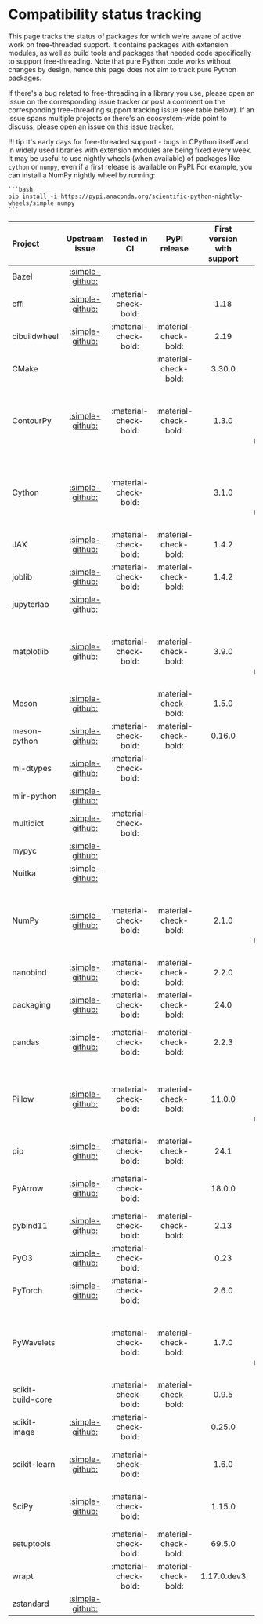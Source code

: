 # Compatibility status tracking

This page tracks the status of packages for which we're aware of active work on
free-threaded support. It contains packages with extension modules, as well
as build tools and packages that needed code specifically to support
free-threading. Note that pure Python code works without changes by design,
hence this page does not aim to track pure Python packages.

If there's a bug related to free-threading in a library you use, please open
an issue on the corresponding issue tracker or post a comment on the
corresponding free-threading support tracking issue (see table below). If
an issue spans multiple projects or there's an ecosystem-wide point to discuss,
please open an issue on [this issue tracker](https://github.com/Quansight-Labs/free-threaded-compatibility/issues).

!!! tip
    It's early days for free-threaded support - bugs in CPython itself and in
    widely used libraries with extension modules are being fixed every week.
    It may be useful to use nightly wheels (when available) of packages
    like `cython` or `numpy`, even if a first release is available on PyPI.
    For example, you can install a NumPy nightly wheel by running:

    ```bash
    pip install -i https://pypi.anaconda.org/scientific-python-nightly-wheels/simple numpy
    ```

<!-- keep alphabetically ordered -->

| Project           |                                Upstream issue                                |     Tested in CI      |     PyPI release      | First version with support |                       Nightly wheels                       |                                       Nightly link                                       |
| :---------------- | :--------------------------------------------------------------------------: | :-------------------: | :-------------------: | :------------------------: | :--------------------------------------------------------: | :--------------------------------------------------------------------------------------: |
| Bazel             |   [:simple-github:](https://github.com/bazelbuild/rules_python/pull/2129)    |                       |                       |                            |                                                            |                                                                                          |
| cffi              |      [:simple-github:](https://github.com/python-cffi/cffi/issues/126)       | :material-check-bold: |                       |            1.18            |                                                            |                                                                                          |
| cibuildwheel      |     [:simple-github:](https://github.com/pypa/cibuildwheel/issues/1657)      | :material-check-bold: | :material-check-bold: |            2.19            |                                                            |                                                                                          |
| CMake             |                                                                              |                       | :material-check-bold: |           3.30.0           |                                                            |                                                                                          |
| ContourPy         |     [:simple-github:](https://github.com/contourpy/contourpy/issues/407)     | :material-check-bold: | :material-check-bold: |           1.3.0            | :simple-linux: :simple-apple: :material-microsoft-windows: |  [:simple-anaconda:](https://anaconda.org/scientific-python-nightly-wheels/contourpy/)   |
| Cython            |       [:simple-github:](https://github.com/cython/cython/issues/6221)        | :material-check-bold: |                       |           3.1.0            | :simple-linux: :simple-apple: :material-microsoft-windows: |    [:simple-anaconda:](https://anaconda.org/scientific-python-nightly-wheels/cython/)    |
| JAX               |        [:simple-github:](https://github.com/jax-ml/jax/issues/23073)         | :material-check-bold: | :material-check-bold: |           1.4.2            |                                                            |                                                                                          |
| joblib            |       [:simple-github:](https://github.com/joblib/joblib/issues/1592)        | :material-check-bold: | :material-check-bold: |           1.4.2            |                                                            |                                                                                          |
| jupyterlab        |   [:simple-github:](https://github.com/jupyterlab/jupyterlab/issues/16915)   |                       |                       |                            |                                                            |                                                                                          |
| matplotlib        |   [:simple-github:](https://github.com/matplotlib/matplotlib/issues/28611)   | :material-check-bold: | :material-check-bold: |           3.9.0            | :simple-linux: :simple-apple: :material-microsoft-windows: |  [:simple-anaconda:](https://anaconda.org/scientific-python-nightly-wheels/matplotlib/)  |
| Meson             |     [:simple-github:](https://github.com/mesonbuild/meson/issues/13263)      |                       | :material-check-bold: |           1.5.0            |                                                            |                                                                                          |
| meson-python      |   [:simple-github:](https://github.com/mesonbuild/meson-python/issues/499)   | :material-check-bold: | :material-check-bold: |           0.16.0           |                                                            |                                                                                          |
| ml-dtypes         |       [:simple-github:](https://github.com/jax-ml/ml_dtypes/pull/168)        | :material-check-bold: |                       |                            |                                                            |                                                                                          |
| mlir-python       |    [:simple-github:](https://github.com/llvm/llvm-project/issues/105522)     |                       |                       |                            |                                                            |                                                                                          |
| multidict         |     [:simple-github:](https://github.com/aio-libs/multidict/issues/1014)     | :material-check-bold: |                       |                            |                                                            |                                                                                          |
| mypyc             |        [:simple-github:](https://github.com/mypyc/mypyc/issues/1038)         |                       |                       |                            |                                                            |                                                                                          |
| Nuitka            |       [:simple-github:](https://github.com/Nuitka/Nuitka/issues/3062)        |                       |                       |                            |                                                            |                                                                                          |
| NumPy             |        [:simple-github:](https://github.com/numpy/numpy/issues/26157)        | :material-check-bold: | :material-check-bold: |           2.1.0            | :simple-linux: :simple-apple: :material-microsoft-windows: |    [:simple-anaconda:](https://anaconda.org/scientific-python-nightly-wheels/numpy/)     |
| nanobind          |        [:simple-github:](https://github.com/wjakob/nanobind/pull/695)        | :material-check-bold: | :material-check-bold: |           2.2.0            |                                                            |                                                                                          |
| packaging         |       [:simple-github:](https://github.com/pypa/packaging/issues/727)        | :material-check-bold: | :material-check-bold: |            24.0            |                                                            |                                                                                          |
| pandas            |     [:simple-github:](https://github.com/pandas-dev/pandas/issues/59057)     | :material-check-bold: | :material-check-bold: |           2.2.3            |               :simple-linux: :simple-apple:                |                                                                                          |
| Pillow            |    [:simple-github:](https://github.com/python-pillow/Pillow/issues/8199)    | :material-check-bold: | :material-check-bold: |           11.0.0           | :simple-linux: :simple-apple: :material-microsoft-windows: |    [:simple-anaconda:](https://anaconda.org/scientific-python-nightly-wheels/pillow/)    |
| pip               |         [:simple-github:](https://github.com/pypa/pip/issues/12634)          | :material-check-bold: | :material-check-bold: |            24.1            |                                                            |                                                                                          |
| PyArrow           |       [:simple-github:](https://github.com/apache/arrow/issues/43536)        | :material-check-bold: |                       |           18.0.0           |               :simple-linux: :simple-apple:                |   [:simple-anaconda:](https://anaconda.org/scientific-python-nightly-wheels/pyarrow/)    |
| pybind11          |      [:simple-github:](https://github.com/pybind/pybind11/issues/5112)       | :material-check-bold: | :material-check-bold: |            2.13            |                                                            |                                                                                          |
| PyO3              |         [:simple-github:](https://github.com/PyO3/pyo3/issues/4265)          | :material-check-bold: |                       |            0.23            |                                                            |                                                                                          |
| PyTorch           |     [:simple-github:](https://github.com/pytorch/pytorch/issues/130249)      | :material-check-bold: |                       |           2.6.0            |                       :simple-linux:                       |        [:simple-pytorch:](https://pytorch.org/get-started/locally/#start-locally)        |
| PyWavelets        |                                                                              | :material-check-bold: | :material-check-bold: |           1.7.0            | :simple-linux: :simple-apple: :material-microsoft-windows: |  [:simple-anaconda:](https://anaconda.org/scientific-python-nightly-wheels/pywavelets/)  |
| scikit-build-core |                                                                              | :material-check-bold: | :material-check-bold: |           0.9.5            |                                                            |                                                                                          |
| scikit-image      | [:simple-github:](https://github.com/scikit-image/scikit-image/issues/7464)  | :material-check-bold: |                       |           0.25.0           |                       :simple-linux:                       | [:simple-anaconda:](https://anaconda.org/scientific-python-nightly-wheels/scikit-image/) |
| scikit-learn      | [:simple-github:](https://github.com/scikit-learn/scikit-learn/issues/28978) | :material-check-bold: |                       |           1.6.0            |               :simple-linux: :simple-apple:                | [:simple-anaconda:](https://anaconda.org/scientific-python-nightly-wheels/scikit-learn/) |
| SciPy             |        [:simple-github:](https://github.com/scipy/scipy/issues/20669)        | :material-check-bold: |                       |           1.15.0           |               :simple-linux: :simple-apple:                |    [:simple-anaconda:](https://anaconda.org/scientific-python-nightly-wheels/scipy/)     |
| setuptools        |                                                                              | :material-check-bold: | :material-check-bold: |           69.5.0           |                                                            |                                                                                          |
| wrapt             |                                                                              | :material-check-bold: | :material-check-bold: |        1.17.0.dev3         |                                                            |                                                                                          |
| zstandard         |  [:simple-github:](https://github.com/indygreg/python-zstandard/issues/231)  |                       |                       |                            |                                                            |                                                                                          |

